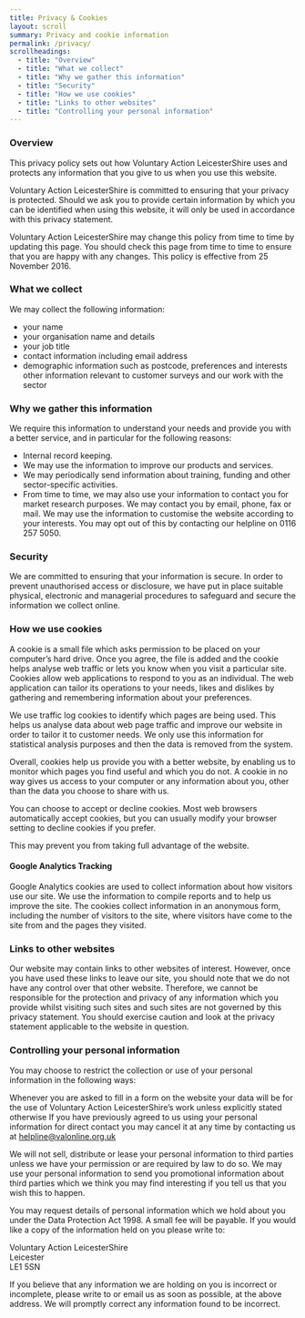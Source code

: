 ```yaml
---
title: Privacy & Cookies
layout: scroll
summary: Privacy and cookie information
permalink: /privacy/
scrollheadings:
  - title: "Overview"
  - title: "What we collect"
  - title: "Why we gather this information"
  - title: "Security"
  - title: "How we use cookies"
  - title: "Links to other websites"
  - title: "Controlling your personal information"
---
```


### Overview

This privacy policy sets out how Voluntary Action LeicesterShire uses and protects any information that you give to us when you use this website.

Voluntary Action LeicesterShire is committed to ensuring that your privacy is protected. Should we ask you to provide certain information by which you can be identified when using this website, it will only be used in accordance with this privacy statement.

Voluntary Action LeicesterShire may change this policy from time to time by updating this page. You should check this page from time to time to ensure that you are happy with any changes. This policy is effective from 25 November 2016.

### What we collect

We may collect the following information:

* your name
* your organisation name and details
* your job title
* contact information including email address
* demographic information such as postcode, preferences and interests other information relevant to customer surveys and our work with the sector

### Why we gather this information

We require this information to understand your needs and provide you with a better service, and in particular for the following reasons:

* Internal record keeping.
* We may use the information to improve our products and services.
* We may periodically send information about training, funding and other sector-specific activities.
* From time to time, we may also use your information to contact you for market research purposes. We may contact you by email, phone, fax or mail. We may use the information to customise the website according to your interests. You may opt out of this by contacting our helpline on 0116 257 5050.

### Security

We are committed to ensuring that your information is secure. In order to prevent unauthorised access or disclosure, we have put in place suitable physical, electronic and managerial procedures to safeguard and secure the information we collect online.

### How we use cookies

A cookie is a small file which asks permission to be placed on your computer’s hard drive. Once you agree, the file is added and the cookie helps analyse web traffic or lets you know when you visit a particular site. Cookies allow web applications to respond to you as an individual. The web application can tailor its operations to your needs, likes and dislikes by gathering and remembering information about your preferences.

We use traffic log cookies to identify which pages are being used. This helps us analyse data about web page traffic and improve our website in order to tailor it to customer needs. We only use this information for statistical analysis purposes and then the data is removed from the system.

Overall, cookies help us provide you with a better website, by enabling us to monitor which pages you find useful and which you do not. A cookie in no way gives us access to your computer or any information about you, other than the data you choose to share with us.

You can choose to accept or decline cookies. Most web browsers automatically accept cookies, but you can usually modify your browser setting to decline cookies if you prefer.

This may prevent you from taking full advantage of the website.

#### Google Analytics Tracking

Google Analytics cookies are used to collect information about how visitors use our site. We use the information to compile reports and to help us improve the site. The cookies collect information in an anonymous form, including the number of visitors to the site, where visitors have come to the site from and the pages they visited.

### Links to other websites

Our website may contain links to other websites of interest. However, once you have used these links to leave our site, you should note that we do not have any control over that other website. Therefore, we cannot be responsible for the protection and privacy of any information which you provide whilst visiting such sites and such sites are not governed by this privacy statement. You should exercise caution and look at the privacy statement applicable to the website in question.

### Controlling your personal information

You may choose to restrict the collection or use of your personal information in the following ways:

Whenever you are asked to fill in a form on the website your data will be for the use of Voluntary Action LeicesterShire’s work unless explicitly stated otherwise
If you have previously agreed to us using your personal information for direct contact you may cancel it at any time by contacting us at helpline@valonline.org.uk

We will not sell, distribute or lease your personal information to third parties unless we have your permission or are required by law to do so. We may use your personal information to send you promotional information about third parties which we think you may find interesting if you tell us that you wish this to happen.

You may request details of personal information which we hold about you under the Data Protection Act 1998. A small fee will be payable. If you would like a copy of the information held on you please write to:


<div class="vcard">
<span class="street-address">Voluntary Action LeicesterShire</span><br>
<span class="region">Leicester</span><br>
<span class="postal-code">LE1 5SN</span><br>
</div>

If you believe that any information we are holding on you is incorrect or incomplete, please write to or email us as soon as possible, at the above address. We will promptly correct any information found to be incorrect.